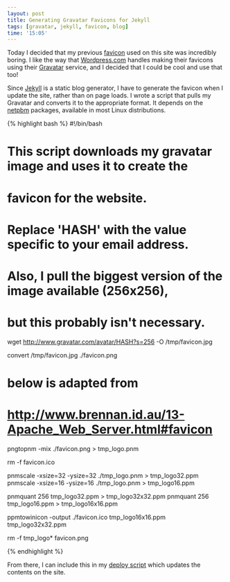 ```yaml
---
layout: post
title: Generating Gravatar Favicons for Jekyll
tags: [gravatar, jekyll, favicon, blog]
time: '15:05'
---
```


Today I decided that my previous [favicon] used on this site was incredibly boring.  I like the way that [Wordpress.com] handles making their favicons using their [Gravatar] service, and I decided that I could be cool and use that too!

[favicon]:http://en.wikipedia.org/wiki/Favicon
[Wordpress.com]:http://wordpress.com
[Gravatar]:http://gravatar.com

Since [Jekyll] is a static blog generator, I have to generate the favicon when I update the site, rather than on page loads.  I wrote a script that pulls my Gravatar and converts it to the appropriate format.  It depends on the [netpbm] packages, available in most Linux distributions.

[Jekyll]:http://github.com/mojombo/jekyll
[netpbm]:http://netpbm.sourceforge.net/

{% highlight bash %}
#!/bin/bash
#
# This script downloads my gravatar image and uses it to create the
# favicon for the website.

# Replace 'HASH' with the value specific to your email address.
# Also, I pull the biggest version of the image available (256x256),
# but this probably isn't necessary.
wget http://www.gravatar.com/avatar/HASH?s=256 -O /tmp/favicon.jpg

convert /tmp/favicon.jpg ./favicon.png

# below is adapted from
# http://www.brennan.id.au/13-Apache_Web_Server.html#favicon
pngtopnm -mix ./favicon.png > tmp_logo.pnm

rm -f favicon.ico

pnmscale -xsize=32 -ysize=32 ./tmp_logo.pnm > tmp_logo32.ppm
pnmscale -xsize=16 -ysize=16 ./tmp_logo.pnm > tmp_logo16.ppm

pnmquant 256 tmp_logo32.ppm > tmp_logo32x32.ppm
pnmquant 256 tmp_logo16.ppm > tmp_logo16x16.ppm

ppmtowinicon -output ./favicon.ico tmp_logo16x16.ppm tmp_logo32x32.ppm

rm -f tmp_logo* favicon.png

{% endhighlight %}

From there, I can include this in my [deploy script] which updates the contents on the site.

[deploy script]:http://code.the-graham.com/blog/tree/deploy.sh
